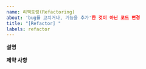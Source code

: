 ```yaml
---
name: 리팩토링(Refactoring)
about: 'bug를 고치거나, 기능을 추가'한 것이 아닌 코드 변경
title: "[Refactor] "
labels: refactor
---
```


**설명**
<!--
    무엇을 리팩토링 해야하고, 왜 해야하는지 설명해주세요. 우선순위를 정하기 위해 연관있는 issue 를 연결하면 더욱 좋습니다.
    
    Examples:
        1. ...의 기능은 추후 버전 업데이트가 될 때 사라집니다. 이에 대비해서 다른 메소드를 써야합니다. 
        2. ...의 기능은 아키텍처를 손상시킵니다.
        3. ... 메소드는 개선된 메소드로 대체 될 수 있습니다.
        4. ...
-->

**제약 사항**
<!--
    이 이슈를 해결 할 때 제약 사항을 적어 주세요, 그 제약 사항을 지키면서 이슈를 해결해야 합니다.

    Examples:
        1. Test Coverage가 떨어지지 않아야 합니다.
        2. 리팩토링 된 코드에 대해 충분한 테스트가 이뤄져야 합니다.
        3. ...
-->